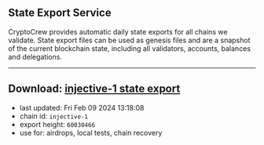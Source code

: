 ## State Export Service
CryptoCrew provides automatic daily state exports for all chains we validate. State export files can be used as genesis files and are a snapshot of the current blockchain state, including all validators, accounts, balances and delegations.

---
**Download: [injective-1 state export](https://dl.ccvalidators.com/SERVICE/injective/injective-1_export_60030466.json)**
---

- last updated: Fri Feb 09 2024 13:18:08
- chain id: `injective-1`
- export height: `60030466`
- use for: airdrops, local tests, chain recovery
